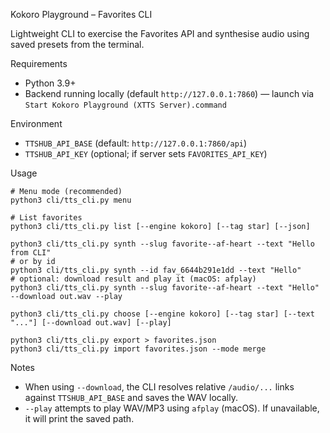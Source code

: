 Kokoro Playground – Favorites CLI

Lightweight CLI to exercise the Favorites API and synthesise audio using saved presets from the terminal.

Requirements
- Python 3.9+
- Backend running locally (default `http://127.0.0.1:7860`) — launch via `Start Kokoro Playground (XTTS Server).command`

Environment
- `TTSHUB_API_BASE` (default: `http://127.0.0.1:7860/api`)
- `TTSHUB_API_KEY` (optional; if server sets `FAVORITES_API_KEY`)

Usage
```
# Menu mode (recommended)
python3 cli/tts_cli.py menu

# List favorites
python3 cli/tts_cli.py list [--engine kokoro] [--tag star] [--json]

python3 cli/tts_cli.py synth --slug favorite--af-heart --text "Hello from CLI"
# or by id
python3 cli/tts_cli.py synth --id fav_6644b291e1dd --text "Hello"
# optional: download result and play it (macOS: afplay)
python3 cli/tts_cli.py synth --slug favorite--af-heart --text "Hello" --download out.wav --play

python3 cli/tts_cli.py choose [--engine kokoro] [--tag star] [--text "..."] [--download out.wav] [--play]

python3 cli/tts_cli.py export > favorites.json
python3 cli/tts_cli.py import favorites.json --mode merge
```

Notes
- When using `--download`, the CLI resolves relative `/audio/...` links against `TTSHUB_API_BASE` and saves the WAV locally.
- `--play` attempts to play WAV/MP3 using `afplay` (macOS). If unavailable, it will print the saved path.
